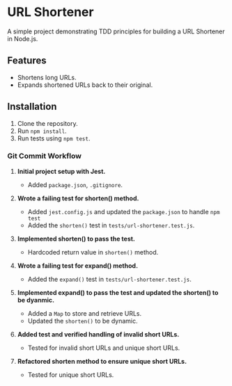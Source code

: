 # URL Shortener

A simple project demonstrating TDD principles for building a URL Shortener in Node.js.

## Features

- Shortens long URLs.
- Expands shortened URLs back to their original.

## Installation

1. Clone the repository.
2. Run `npm install`.
3. Run tests using `npm test`.

### Git Commit Workflow

1. **Initial project setup with Jest.**
   - Added `package.json`, `.gitignore`.

2. **Wrote a failing test for shorten() method.**
   - Added `jest.config.js` and updated the `package.json` to handle `npm test`
   - Added the `shorten()` test in `tests/url-shortener.test.js`.

3. **Implemented shorten() to pass the test.**
   - Hardcoded return value in `shorten()` method.

4. **Wrote a failing test for expand() method.**
   - Added the `expand()` test in `tests/url-shortener.test.js`.

5. **Implemented expand() to pass the test and updated the shorten() to be dyanmic.**
   - Added a `Map` to store and retrieve URLs.
   - Updated the `shorten()` to be dynamic.

6. **Added test and verified handling of invalid short URLs.**
   - Tested for invalid short URLs and unique short URLs.

7. **Refactored shorten method to ensure unique short URLs.**
   - Tested for unique short URLs.